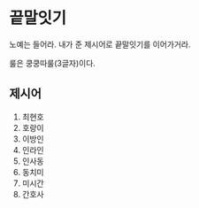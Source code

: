 # 끝말잇기
노예는 들어라. 내가 준 제시어로 끝말잇기를 이어가거라.

룰은 쿵쿵따룰(3글자)이다.

## 제시어
1. 최현호
2. 호랑이
3. 이방인
4. 인라인
5. 인사동
6. 동치미
7. 미시간
8. 간호사